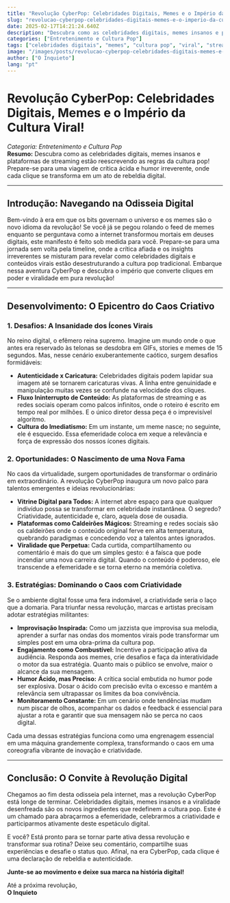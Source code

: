 ```yaml
---
title: "Revolução CyberPop: Celebridades Digitais, Memes e o Império da Cultura Viral!"
slug: "revolucao-cyberpop-celebridades-digitais-memes-e-o-imperio-da-cultura-viral"
date: 2025-02-17T14:21:24.640Z
description: "Descubra como as celebridades digitais, memes insanos e plataformas de streaming estão reescrevendo as regras da cultura pop! Em um mix audacioso de crítica ácida e humor irreverente, este artigo revela o fenômeno do pop digital – a nova era dos ícones virais que desafiam o convencional e invadem nossa rotina com criatividade e ousadia."
categories: ["Entretenimento e Cultura Pop"]
tags: ["celebridades digitais", "memes", "cultura pop", "viral", "streaming"]
image: "/images/posts/revolucao-cyberpop-celebridades-digitais-memes-e-o-imperio-da-cultura-viral.jpg"
author: ["O Inquieto"]
lang: "pt"
---
```


# Revolução CyberPop: Celebridades Digitais, Memes e o Império da Cultura Viral!

*Categoria: Entretenimento e Cultura Pop*  
**Resumo:** Descubra como as celebridades digitais, memes insanos e plataformas de streaming estão reescrevendo as regras da cultura pop! Prepare-se para uma viagem de crítica ácida e humor irreverente, onde cada clique se transforma em um ato de rebeldia digital.

---

## Introdução: Navegando na Odisseia Digital

Bem-vindo à era em que os bits governam o universo e os memes são o novo idioma da revolução! Se você já se pegou rolando o feed de memes enquanto se perguntava como a internet transformou mortais em deuses digitais, este manifesto é feito sob medida para você. Prepare-se para uma jornada sem volta pela timeline, onde a crítica afiada e os insights irreverentes se misturam para revelar como celebridades digitais e conteúdos virais estão desestruturando a cultura pop tradicional. Embarque nessa aventura CyberPop e descubra o império que converte cliques em poder e viralidade em pura revolução!

---

## Desenvolvimento: O Epicentro do Caos Criativo

### 1. Desafios: A Insanidade dos Ícones Virais

No reino digital, o efêmero reina supremo. Imagine um mundo onde o que antes era reservado às telonas se desdobra em GIFs, stories e memes de 15 segundos. Mas, nesse cenário exuberantemente caótico, surgem desafios formidáveis:

- **Autenticidade x Caricatura:** Celebridades digitais podem lapidar sua imagem até se tornarem caricaturas vivas. A linha entre genuinidade e manipulação muitas vezes se confunde na velocidade dos cliques.
- **Fluxo Ininterrupto de Conteúdo:** As plataformas de streaming e as redes sociais operam como palcos infinitos, onde o roteiro é escrito em tempo real por milhões. E o único diretor dessa peça é o imprevisível algoritmo.
- **Cultura do Imediatismo:** Em um instante, um meme nasce; no seguinte, ele é esquecido. Essa efemeridade coloca em xeque a relevância e força de expressão dos nossos ícones digitais.

### 2. Oportunidades: O Nascimento de uma Nova Fama

No caos da virtualidade, surgem oportunidades de transformar o ordinário em extraordinário. A revolução CyberPop inaugura um novo palco para talentos emergentes e ideias revolucionárias:

- **Vitrine Digital para Todos:** A internet abre espaço para que qualquer indivíduo possa se transformar em celebridade instantânea. O segredo? Criatividade, autenticidade e, claro, aquela dose de ousadia.
- **Plataformas como Caldeirões Mágicos:** Streaming e redes sociais são os caldeirões onde o conteúdo original ferve em alta temperatura, quebrando paradigmas e concedendo voz a talentos antes ignorados.
- **Viralidade que Perpetua:** Cada curtida, compartilhamento ou comentário é mais do que um simples gesto: é a faísca que pode incendiar uma nova carreira digital. Quando o conteúdo é poderoso, ele transcende a efemeridade e se torna eterno na memória coletiva.

### 3. Estratégias: Dominando o Caos com Criatividade

Se o ambiente digital fosse uma fera indomável, a criatividade seria o laço que a domaria. Para triunfar nessa revolução, marcas e artistas precisam adotar estratégias militantes:

- **Improvisação Inspirada:** Como um jazzista que improvisa sua melodia, aprender a surfar nas ondas dos momentos virais pode transformar um simples post em uma obra-prima da cultura pop.
- **Engajamento como Combustível:** Incentive a participação ativa da audiência. Responda aos memes, crie desafios e faça da interatividade o motor da sua estratégia. Quanto mais o público se envolve, maior o alcance da sua mensagem.
- **Humor Ácido, mas Preciso:** A crítica social embutida no humor pode ser explosiva. Dosar o ácido com precisão evita o excesso e mantém a relevância sem ultrapassar os limites da boa convivência.
- **Monitoramento Constante:** Em um cenário onde tendências mudam num piscar de olhos, acompanhar os dados e feedback é essencial para ajustar a rota e garantir que sua mensagem não se perca no caos digital.

Cada uma dessas estratégias funciona como uma engrenagem essencial em uma máquina grandemente complexa, transformando o caos em uma coreografia vibrante de inovação e criatividade.

---

## Conclusão: O Convite à Revolução Digital

Chegamos ao fim desta odisseia pela internet, mas a revolução CyberPop está longe de terminar. Celebridades digitais, memes insanos e a viralidade desenfreada são os novos ingredientes que redefinem a cultura pop. Este é um chamado para abraçarmos a efemeridade, celebrarmos a criatividade e participarmos ativamente deste espetáculo digital.  

E você? Está pronto para se tornar parte ativa dessa revolução e transformar sua rotina? Deixe seu comentário, compartilhe suas experiências e desafie o status quo. Afinal, na era CyberPop, cada clique é uma declaração de rebeldia e autenticidade.

**Junte-se ao movimento e deixe sua marca na história digital!**

Até a próxima revolução,  
**O Inquieto**